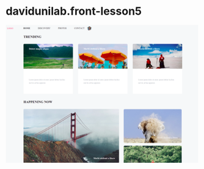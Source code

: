 # davidunilab.front-lesson5
![Website preview](https://github.com/davidunilab/davidunilab.front-lesson5/blob/bf2d86f71a7247bfdc6c1fffbf2b3f3450a12330/Screenshot%20from%202021-07-01%2001-28-29.png)
